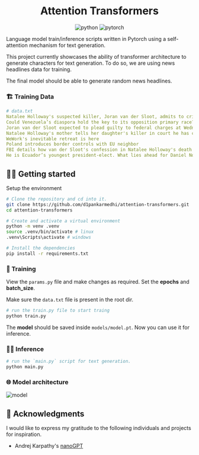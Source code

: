 <div align="center">
<h1>Attention Transformers</h1>

![python](https://img.shields.io/badge/Python-3776AB?style=for-the-badge&logo=python&logoColor=white)
![pytorch](https://img.shields.io/badge/PyTorch-EE4C2C.svg?style=for-the-badge&logo=PyTorch&logoColor=white)

</div>

Language model train/inference scripts written in Pytorch using a self-attention mechanism for text generation.

This project currently showcases the ability of transformer architecture to generate characters for text generation. To do so, we are using news headlines data for training. 

The final model should be able to generate random news headlines.


### 🏗️ Training Data

```yaml
# data.txt
Natalee Holloway's suspected killer, Joran van der Sloot, admits to crime, says mother
Could Venezuela’s diaspora hold the key to its opposition primary race?
Joran van der Sloot expected to plead guilty to federal charges at Wednesday hearing
Natalee Holloway's mother tells her daughter's killer in court he has caused 'indescribable pain and harm' to her family
WeWork's inevitable retreat is here
Poland introduces border controls with EU neighbor
FBI details how van der Sloot's confession in Natalee Holloway's death came together
He is Ecuador’s youngest president-elect. What lies ahead for Daniel Noboa?
```

## 🏃‍♂️ Getting started

Setup the environment
```bash
# Clone the repository and cd into it.
git clone https://github.com/d1pankarmedhi/attention-transformers.git
cd attention-transformers

# Create and activate a virtual environment 
python -m venv .venv
source .venv/bin/activate # linux
.venv\Scripts\activate # windows

# Install the dependencies
pip install -r requirements.txt
```

### 🚂 Training

View the `params.py` file and make changes as required. Set the **epochs** and **batch_size**.

Make sure the `data.txt` file is present in the root dir. 

```bash
# run the train.py file to start traing
python train.py
```

The **model** should be saved inside `models/model.pt`. Now you can use it for inference.

### 🧗‍♂️ Inference

```bash
# run the `main.py` script for text generation.
python main.py
```

### 🌐 Model architecture
![model](https://github.com/d1pankarmedhi/attention-transformers/assets/136924835/eae08797-1888-42c9-93d4-99f95028657c)

## 🤝 Acknowledgments

I would like to express my gratitude to the following individuals and projects for inspiration.
- Andrej Karpathy's [nanoGPT](https://github.com/karpathy/nanoGPT)
